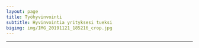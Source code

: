 ```yaml
---
layout: page
title: Työhyvinvointi
subtitle: Hyvinvointia yrityksesi tueksi
bigimg: img/IMG_20191121_185216_crop.jpg
---
```


---
